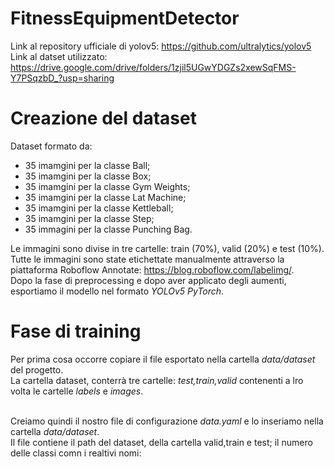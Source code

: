 # FitnessEquipmentDetector

Link al repository ufficiale di yolov5: https://github.com/ultralytics/yolov5 <br>
Link al datset utilizzato: https://drive.google.com/drive/folders/1zjil5UGwYDGZs2xewSqFMS-Y7PSqzbD_?usp=sharing <br>

# Creazione del dataset

Dataset formato da:
- 35 imamgini per la classe Ball;
- 35 imamgini per la classe Box;
- 35 imamgini per la classe Gym Weights;
- 35 imamgini per la classe Lat Machine;
- 35 imamgini per la classe Kettleball;
- 35 imamgini per la classe Step;
- 35 immagini per la classe Punching Bag.

Le immagini sono divise in tre cartelle: train (70%), valid (20%) e test (10%). <br>
Tutte le immagini sono state etichettate manualmente attraverso la piattaforma Roboflow Annotate: https://blog.roboflow.com/labelimg/. <br>
Dopo la fase di preprocessing e dopo aver applicato degli aumenti, esportiamo il modello nel formato *YOLOv5 PyTorch*.

# Fase di training

Per prima cosa occorre copiare il file esportato nella cartella *data/dataset* del progetto. <br>
La cartella dataset, conterrà tre cartelle: *test,train,valid* contenenti a lro volta le cartelle *labels* e *images*. <br><br>

Creiamo quindi il nostro file di configurazione *data.yaml* e lo inseriamo nella cartella *data/dataset*.<br>
Il file contiene il path del dataset, della cartella valid,train e test; il numero delle classi comn i realtivi nomi: <br>
          
